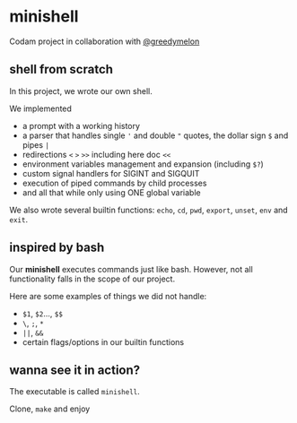 # minishell
Codam project in collaboration with [@greedymelon](https://github.com/greedymelon/greedymelon)

## shell from scratch
In this project, we wrote our own shell.

We implemented
- a prompt with a working history
- a parser that handles single `'` and double `"` quotes, the dollar sign `$` and pipes `|`
- redirections `<` `>` `>>` including here doc `<<`
- environment variables management and expansion (including `$?`)
- custom signal handlers for SIGINT and SIGQUIT
- execution of piped commands by child processes
- and all that while only using ONE global variable

We also wrote several builtin functions: `echo`, `cd`, `pwd`, `export`, `unset`, `env` and `exit`.

## inspired by bash
Our **minishell** executes commands just like bash. However, not all functionality falls in the scope of our project. 

Here are some examples of things we did not handle:
- `$1`, `$2`..., `$$`
- `\`, `;`, `*`
- `||`, `&&`
- certain flags/options in our builtin functions

## wanna see it in action?
The executable is called `minishell`.

Clone, `make` and enjoy
